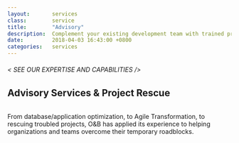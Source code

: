 ```yaml
---
layout:       services
class:        service
title:        "Advisory"
description:  Complement your existing development team with trained professionals.
date:         2018-04-03 16:43:00 +0800
categories:   services
---
```


<div id="serviceContent3" class="section-content">
  <div class="section-title">
    <H6>
      &lt; SEE OUR EXPERTISE AND CAPABILITIES /&gt;
    </H6>
    <H2>Advisory Services & Project Rescue</H2>
    <img class="bg" src="{{ "assets/images/title-services.png" | relative_url }}" alt="" />
  </div>
  <div class="row">
    <div class="col">
      <!-- <H3>Collaboration, messaging, and archiving solutions for your organization.</H3> -->
      <p>
        From database/application optimization, to Agile Transformation, to rescuing troubled projects, O&B has applied its experience to helping organizations and teams overcome their temporary roadblocks.
      </p>
    </div>
  </div>
</div>
